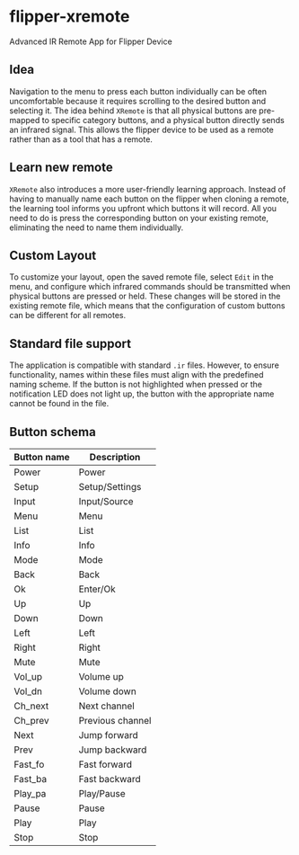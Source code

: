 # flipper-xremote

Advanced IR Remote App for Flipper Device

## Idea

Navigation to the menu to press each button individually can be often uncomfortable because it requires scrolling to the desired button and selecting it. The idea behind `XRemote` is that all physical buttons are pre-mapped to specific category buttons, and a physical button directly sends an infrared signal. This allows the flipper device to be used as a remote rather than as a tool that has a remote.

## Learn new remote

`XRemote` also introduces a more user-friendly learning approach. Instead of having to manually name each button on the flipper when cloning a remote, the learning tool informs you upfront which buttons it will record. All you need to do is press the corresponding button on your existing remote, eliminating the need to name them individually.

## Custom Layout

To customize your layout, open the saved remote file, select `Edit` in the menu, and configure which infrared commands should be transmitted when physical buttons are pressed or held. These changes will be stored in the existing remote file, which means that the configuration of custom buttons can be different for all remotes.

## Standard file support

The application is compatible with standard `.ir` files. However, to ensure functionality, names within these files must align with the predefined naming scheme. If the button is not highlighted when pressed or the notification LED does not light up, the button with the appropriate name cannot be found in the file.

## Button schema

Button name | Description
------------|-------------------
Power       | Power
Setup       | Setup/Settings
Input       | Input/Source
Menu        | Menu
List        | List
Info        | Info
Mode        | Mode
Back        | Back
Ok          | Enter/Ok
Up          | Up
Down        | Down
Left        | Left
Right       | Right
Mute        | Mute
Vol_up      | Volume up
Vol_dn      | Volume down
Ch_next     | Next channel
Ch_prev     | Previous channel
Next        | Jump forward
Prev        | Jump backward
Fast_fo     | Fast forward
Fast_ba     | Fast backward
Play_pa     | Play/Pause
Pause       | Pause
Play        | Play
Stop        | Stop
